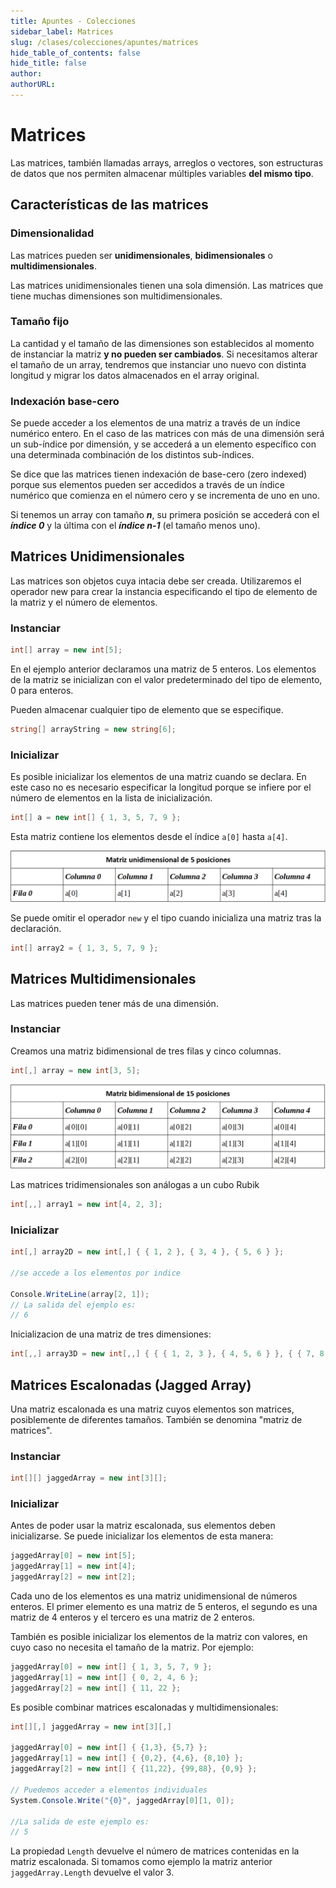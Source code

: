 ```yaml
---
title: Apuntes - Colecciones
sidebar_label: Matrices
slug: /clases/colecciones/apuntes/matrices
hide_table_of_contents: false
hide_title: false
author: 
authorURL: 
---
```

# Matrices

Las matrices, también llamadas arrays, arreglos o vectores, son estructuras de datos que nos permiten almacenar múltiples variables **del mismo tipo**.

## Características de las matrices
### Dimensionalidad 
Las matrices pueden ser **unidimensionales**, **bidimensionales** o **multidimensionales**.

Las matrices unidimensionales tienen una sola dimensión. Las matrices que tiene muchas dimensiones son multidimensionales. 

### Tamaño fijo
La cantidad y el tamaño de las dimensiones son establecidos al momento de instanciar la matriz **y no pueden ser cambiados**. Si necesitamos alterar el tamaño de un array, tendremos que instanciar uno nuevo con distinta longitud y migrar los datos almacenados en el array original. 

### Indexación base-cero 
Se puede acceder a los elementos de una matriz a través de un índice numérico entero. En el caso de las matrices con más de una dimensión será un sub-índice por dimensión, y se accederá a un elemento específico con una determinada combinación de los distintos sub-índices. 

Se dice que las matrices tienen indexación de base-cero (zero indexed) porque sus elementos pueden ser accedidos a través de un índice numérico que comienza en el número cero y se incrementa de uno en uno.

Si tenemos un array con tamaño **_n_**, su primera posición se accederá con el **_índice 0_** y la última con el **_índice n-1_** (el tamaño menos uno).

## Matrices Unidimensionales

Las matrices son objetos cuya intacia debe ser creada. Utilizaremos el operador new para crear la instancia especificando el tipo de elemento de la matriz y el número de elementos.

### Instanciar

```csharp
int[] array = new int[5];
```
En el ejemplo anterior declaramos una matriz de 5 enteros. Los elementos de la matriz se inicializan con el valor predeterminado del tipo de elemento, 0 para enteros. 

Pueden almacenar cualquier tipo de elemento que se especifique.
```csharp
string[] arrayString = new string[6];
```

### Inicializar

Es posible inicializar los elementos de una matriz cuando se declara. En este caso no es necesario especificar la longitud porque se infiere por el número de elementos en la lista de inicialización.

```csharp
int[] a = new int[] { 1, 3, 5, 7, 9 };
```
Esta matriz contiene los elementos desde el índice <code>a[0]</code> hasta <code>a[4]</code>. 

![Matriz unidimensional](/clases/06-colecciones/Apuntes/matriz-unidimensional.png)

Se puede omitir el operador <code>new</code> y el tipo cuando inicializa una matriz tras la declaración.

```csharp
int[] array2 = { 1, 3, 5, 7, 9 };
```

## Matrices Multidimensionales

Las matrices pueden tener más de una dimensión. 

### Instanciar

Creamos una matriz bidimensional de tres filas y cinco columnas.

```csharp
int[,] array = new int[3, 5];
```

![Matriz multidimensional](/clases/06-colecciones/Apuntes/matriz-bidimensional.png)


Las matrices tridimensionales son análogas a un cubo Rubik 


```csharp
int[,,] array1 = new int[4, 2, 3];
```

### Inicializar

```csharp
int[,] array2D = new int[,] { { 1, 2 }, { 3, 4 }, { 5, 6 } };

//se accede a los elementos por indice

Console.WriteLine(array[2, 1]);
// La salida del ejemplo es:
// 6
```

Inicializacion de una matriz de tres dimensiones:
```csharp
int[,,] array3D = new int[,,] { { { 1, 2, 3 }, { 4, 5, 6 } }, { { 7, 8, 9 }, { 10, 11, 12 } } };
```

## Matrices Escalonadas (Jagged Array)
Una matriz escalonada es una matriz cuyos elementos son matrices, posiblemente de diferentes tamaños. También se denomina "matriz de matrices".

### Instanciar

```csharp
int[][] jaggedArray = new int[3][];
```
### Inicializar

Antes de poder usar la matriz escalonada, sus elementos deben inicializarse. Se puede inicializar los elementos de esta manera:
```csharp
jaggedArray[0] = new int[5];
jaggedArray[1] = new int[4];
jaggedArray[2] = new int[2];
```


Cada uno de los elementos es una matriz unidimensional de números enteros. El primer elemento es una matriz de 5 enteros, el segundo es una matriz de 4 enteros y el tercero es una matriz de 2 enteros.

También es posible inicializar los elementos de la matriz con valores, en cuyo caso no necesita el tamaño de la matriz. Por ejemplo:

```csharp
jaggedArray[0] = new int[] { 1, 3, 5, 7, 9 };
jaggedArray[1] = new int[] { 0, 2, 4, 6 };
jaggedArray[2] = new int[] { 11, 22 };
```

Es posible combinar matrices escalonadas y multidimensionales:

```csharp
int[][,] jaggedArray = new int[3][,]

jaggedArray[0] = new int[] { {1,3}, {5,7} };
jaggedArray[1] = new int[] { {0,2}, {4,6}, {8,10} };
jaggedArray[2] = new int[] { {11,22}, {99,88}, {0,9} };

// Puedemos acceder a elementos individuales
System.Console.Write("{0}", jaggedArray[0][1, 0]);

//La salida de este ejemplo es:
// 5
```
La propiedad <code>Length</code> devuelve el número de matrices contenidas en la matriz escalonada. Si tomamos como ejemplo la matriz anterior <code>jaggedArray.Length</code> devuelve el valor 3.

